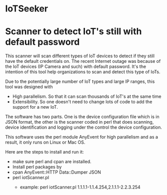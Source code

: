 # IoTSeeker
# Scanner to detect IoT's still with default password


   This scanner will scan different types of IoT devices to detect if they still have the default credentials on. The recent 
Internet outage was because of the IoT devices (IP Camera and such) with default password.   It's the intention of this tool
help organizations to scan and detect this type of IoTs. 

Due to the potentially large number of IoT types and large IP ranges, this tool was designed with 

* High parallelism. So that it can scan thousands of IoT's at the same time
* Extensibility.  So one doesn't need to change lots of code to add the support for a new IoT.

The software has two parts. One is the device configuration file which is in JSON format,  the other is the scanner coded
in perl that does scanning, device identification and logging under the control the device configuration.

This software uses the perl module AnyEvent for high parallelism and as a result, it only runs on Linux or Mac OS.

Here are the steps to install and run it:

* make sure perl and cpan are installed.  
* Install perl packages by 
 * cpan AnyEvent::HTTP Data::Dumper JSON
* perl iotScanner.pl <ipRanges>
  * example:  perl iotScanner.pl 1.1.1.1-1.1.4.254,2.1.1.1-2.2.3.254
  
  

